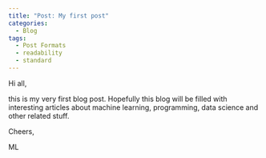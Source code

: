 ```yaml
---
title: "Post: My first post"
categories:
  - Blog
tags:
  - Post Formats
  - readability
  - standard
---
```


Hi all,

this is my very first blog post. Hopefully this blog will be filled with interesting articles about machine learning, programming, data science and other related stuff.

Cheers,

ML